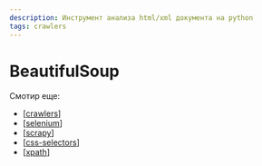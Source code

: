 ```yaml
---
description: Инструмент анализа html/xml документа на python
tags: crawlers
---
```

# BeautifulSoup

Смотир еще:

- [[crawlers]]
- [[selenium]]
- [[scrapy]]
- [[css-selectors]]
- [[xpath]]

[//begin]: # "Autogenerated link references for markdown compatibility"
[crawlers]: ../lists/crawlers "Crawlers"
[selenium]: selenium "Selenium"
[scrapy]: scrapy "Scrapy"
[css-selectors]: css-selectors "Css-selectors"
[xpath]: xpath "XPath в scrapy"
[//end]: # "Autogenerated link references"